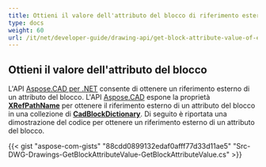 ```yaml
---
title: Ottieni il valore dell'attributo del blocco di riferimento esterno
type: docs
weight: 60
url: /it/net/developer-guide/drawing-api/get-block-attribute-value-of-external-reference/
---
```


## **Ottieni il valore dell'attributo del blocco**

L'API [Aspose.CAD per .NET](/cad/net/) consente di ottenere un riferimento esterno di un attributo del blocco. L'API [Aspose.CAD](https://products.aspose.com/cad/net/) espone la proprietà [**XRefPathName**](https://reference.aspose.com/cad/net/aspose.cad.fileformats.cad.cadobjects/cadblockentity/properties/xrefpathname) per ottenere il riferimento esterno di un attributo del blocco in una collezione di [**CadBlockDictionary**](https://reference.aspose.com/cad/net/aspose.cad.fileformats.cad/cadblockdictionary). Di seguito è riportata una dimostrazione del codice per ottenere un riferimento esterno di un attributo del blocco.

{{< gist "aspose-com-gists" "88cdd0899132edaf0afff77d33d11ae5" "Src-DWG-Drawings-GetBlockAttributeValue-GetBlockAttributeValue.cs" >}}
